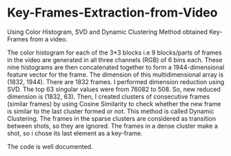 # Key-Frames-Extraction-from-Video
Using Color Histogram, SVD and Dynamic Clustering Method obtained Key-Frames from a video. 

The color histogram for each of the 3*3 blocks i.e 9 blocks/parts of frames in the video are generated in all three channels (RGB) of 6 bins each. These nine histograms are then concatenated together to form a 1944-dimensional feature vector for the frame.
The dimension of this multidimensional array is (1832, 1944). There are 1832 frames.
I performed dimension reduction using SVD. The top 63 singular values were from 76082 to 508.  So, new reduced dimension is (1832, 63). Then, I created clusters of consecutive frames (similar frames) by using Cosine Similarity to check whether the new frame is similar to the last cluster formed or not. This method is called Dynamic Clustering. The frames in the sparse clusters are considered as transition between shots, so they are ignored. The frames in a dense cluster make a shot, so i chose its last element as a key-frame. 

The code is well documented.
